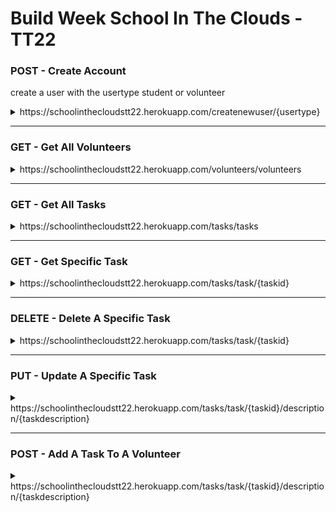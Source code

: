 # Build Week School In The Clouds - TT22

### POST - Create Account
create a user with the usertype student or volunteer
<details>
<summary>https://schoolinthecloudstt22.herokuapp.com/createnewuser/{usertype}</summary>

```JSON
[
    {
        "username": "testusername",
        "email": "email@email.com",
        "password": "password"
    }
]
```
</details>

-----------------------------------------------------------------------------------------

### GET - Get All Volunteers
<details>
<summary>https://schoolinthecloudstt22.herokuapp.com/volunteers/volunteers</summary>

```JSON
[
   {
        "userid": 15,
        "username": "laquita.greenfelder",
        "primaryemail": "emmanuel.bosco@yahoo.com",
        "country": "United Arab Emirates",
        "availability": "Sun Jan 17 21:54:56 UTC 2021",
        "usertasks": [
            {
                "taskid": 16,
                "description": "Teach Consulting"
            }
        ],
        "roles": [
            {
                "role": {
                    "roleid": 3,
                    "name": "VOLUNTEER"
                }
            }
        ]
    }
]
```
</details>

-----------------------------------------------------------------------------------------

### GET - Get All Tasks
<details>
<summary>https://schoolinthecloudstt22.herokuapp.com/tasks/tasks</summary>

```JSON
[
     {
        "taskid": 12,
        "description": "Teach Advertising",
        "user": {
            "userid": 11,
            "username": "belinda.ferry",
            "primaryemail": "mac.pfeffer@hotmail.com",
            "country": "Sweden",
            "availability": "Fri Jan 29 01:57:57 UTC 2021",
            "roles": [
                {
                    "role": {
                        "roleid": 3,
                        "name": "VOLUNTEER"
                    }
                }
            ]
        }
    }
]
```
</details>

-----------------------------------------------------------------------------------------

### GET - Get Specific Task
<details>
<summary>https://schoolinthecloudstt22.herokuapp.com/tasks/task/{taskid}</summary>

```JSON
[
    {
        "taskid": 10,
        "description": "Teach Music",
        "user": {
            "userid": 6,
            "username": "volunteer",
            "primaryemail": "volunteer@lambdaschool.local",
            "country": null,
            "availability": null,
            "roles": [
                {
                    "role": {
                        "roleid": 3,
                        "name": "VOLUNTEER"
                    }
                }
            ]
        }
    }
]
```
</details>

-----------------------------------------------------------------------------------------

### DELETE - Delete A Specific Task
<details>
<summary>https://schoolinthecloudstt22.herokuapp.com/tasks/task/{taskid}</summary>

```JSON
HttpStatus OK
```
</details>


-----------------------------------------------------------------------------------------

### PUT - Update A Specific Task
<details>
<summary>https://schoolinthecloudstt22.herokuapp.com/tasks/task/{taskid}/description/{taskdescription}</summary>

```JSON
HttpStatus OK
```
</details>


-----------------------------------------------------------------------------------------

### POST - Add A Task To A Volunteer
<details>
<summary>https://schoolinthecloudstt22.herokuapp.com/tasks/task/{taskid}/description/{taskdescription}</summary>

```JSON
HttpStatus CREATED
```
</details>


